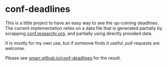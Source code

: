 # conf-deadlines

This is a little project to have an easy way to see the up-coming deadlines.
The current implementation relies on a data file that is generated partially
by scrapping [conf.researchr.org](https://conf.researchr.org/), and partially
using directly provided data.

It is mostly for my own use, but if someone finds it useful, pull requests are welcome.

Please see [smarr.github.io/conf-deadlines](https://smarr.github.io/conf-deadlines/) for the result.
